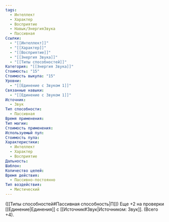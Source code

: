 ```yaml
---
tags:
  - Интеллект
  - Характер
  - Восприятие
  - Навык/ЭнергияЗвука
  - Пассивная
Ссылки:
  - "[[Интеллект]]"
  - "[[Характер]]"
  - "[[Восприятие]]"
  - "[[Энергия Звука]]"
  - "[[Типы способностей]]"
Категория: "[[Энергия Звука]]"
Стоимость: "15"
Стоимость выкупа: "15"
Уровни:
  - "[[Единение с Звуком 1]]"
Связанные навыки:
  - "[[Единение с Звуком 1]]"
Источник:
  - Звук
Тип способности:
  - Пассивная
Время применения: 
Тип магии: 
Стоимость применения: 
Используемый пул: 
Стоимость пула: 
Характеристики:
  - Интеллект
  - Характер
  - Восприятие
Дальность: 
Шаблон: 
Количество целей: 
Время действия:
  - Пассивно-постоянно
Тип воздействия:
  - Мистический
---
```

([[Типы способностей#Пассивная способность|П]]) Еще +2 на проверки [[Единение|Единения]] с [[Источник#Звук|Источником: Звук]]. (Всего +4).
